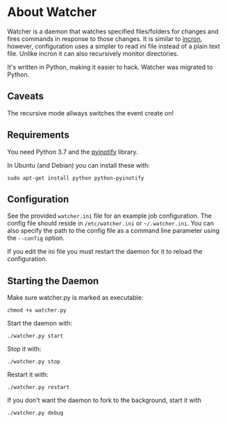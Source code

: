 # About Watcher

Watcher is a daemon that watches specified files/folders for changes and
fires commands in response to those changes. It is similar to
[incron](http://incron.aiken.cz), however, configuration uses a simpler
to read ini file instead of a plain text file. Unlike incron it can also
recursively monitor directories.

It's written in Python, making it easier to hack. Watcher was migrated 
to Python. 

## Caveats

The recursive mode allways switches the event create on!

## Requirements

You need Python 3.7 and the [pyinotify](http://github.com/seb-m/pyinotify)
library.

In Ubuntu (and Debian) you can install these with:

    sudo apt-get install python python-pyinotify

## Configuration

See the provided `watcher.ini` file for an example job configuration. The
config file should reside in `/etc/watcher.ini` or `~/.watcher.ini`. You
can also specify the path to the config file as a command line parameter
using the `--config` option.

If you edit the ini file you must restart the daemon for it to reload the
configuration.

## Starting the Daemon

Make sure watcher.py is marked as executable:

    chmod +x watcher.py


Start the daemon with:

    ./watcher.py start

Stop it with:

    ./watcher.py stop

Restart it with:

    ./watcher.py restart

If you don't want the daemon to fork to the background, start it with

    ./watcher.py debug

